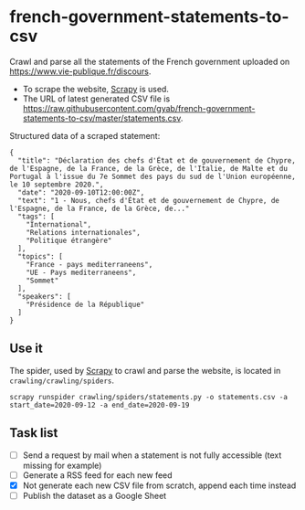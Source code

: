 # french-government-statements-to-csv

Crawl and parse all the statements of the French government uploaded on https://www.vie-publique.fr/discours.

- To scrape the website, [Scrapy](https://github.com/scrapy/scrapy) is used.
- The URL of latest generated CSV file is https://raw.githubusercontent.com/gyab/french-government-statements-to-csv/master/statements.csv.

Structured data of a scraped statement:
  ```
  {
    "title": "Déclaration des chefs d'État et de gouvernement de Chypre, de l'Espagne, de la France, de la Grèce, de l'Italie, de Malte et du Portugal à l'issue du 7e Sommet des pays du sud de l'Union européenne, le 10 septembre 2020.",
    "date": "2020-09-10T12:00:00Z",
    "text": "1 - Nous, chefs d'État et de gouvernement de Chypre, de l'Espagne, de la France, de la Grèce, de..."
    "tags": [
      "International",
      "Relations internationales",
      "Politique étrangère"
    ],
    "topics": [
      "France - pays mediterraneens",
      "UE - Pays mediterraneens",
      "Sommet"
    ],
    "speakers": [
      "Présidence de la République"
    ]
  }
  ```

## Use it

The spider, used by [Scrapy](https://github.com/scrapy/scrapy) to crawl and parse the website, is located in `crawling/crawling/spiders`.

`scrapy runspider crawling/spiders/statements.py -o statements.csv -a start_date=2020-09-12 -a end_date=2020-09-19`

## Task list

- [ ] Send a request by mail when a statement is not fully accessible (text missing for example)
- [ ] Generate a RSS feed for each new feed
- [x] Not generate each new CSV file from scratch, append each time instead
- [ ] Publish the dataset as a Google Sheet
